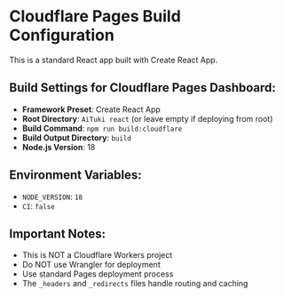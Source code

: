 # Cloudflare Pages Build Configuration

This is a standard React app built with Create React App.

## Build Settings for Cloudflare Pages Dashboard:

- **Framework Preset**: Create React App
- **Root Directory**: `AiTuki react` (or leave empty if deploying from root)
- **Build Command**: `npm run build:cloudflare`
- **Build Output Directory**: `build`
- **Node.js Version**: 18

## Environment Variables:
- `NODE_VERSION`: `18`
- `CI`: `false`

## Important Notes:
- This is NOT a Cloudflare Workers project
- Do NOT use Wrangler for deployment
- Use standard Pages deployment process
- The `_headers` and `_redirects` files handle routing and caching

